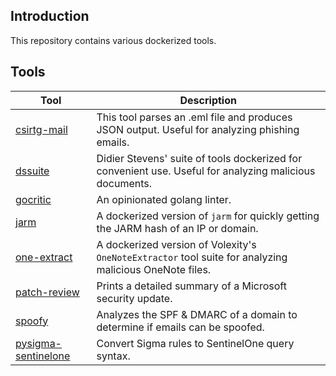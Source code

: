 ## Introduction 

This repository contains various dockerized tools. 

## Tools

| Tool                                                                                             | Description                                                                                             |
|--------------------------------------------------------------------------------------------------|---------------------------------------------------------------------------------------------------------|
| [csirtg-mail](https://github.com/jakewarren/dockerfiles/tree/master/csirtg-mail)                 | This tool parses an .eml file and produces JSON output. Useful for analyzing phishing emails.           |
| [dssuite](https://github.com/jakewarren/dockerfiles/tree/master/dssuite)                         | Didier Stevens' suite of tools dockerized for convenient use. Useful for analyzing malicious documents. |
| [gocritic](https://github.com/jakewarren/dockerfiles/tree/master/gocritic)                       | An opinionated golang linter.                                                                           |
| [jarm](https://github.com/jakewarren/dockerfiles/tree/master/jarm)                               | A dockerized version of `jarm` for quickly getting the JARM hash of an IP or domain.                    |
| [one-extract](https://github.com/jakewarren/dockerfiles/tree/master/one-extract)                 | A dockerized version of Volexity's `OneNoteExtractor` tool suite for analyzing malicious OneNote files. |
| [patch-review](https://github.com/jakewarren/dockerfiles/tree/master/patch-review)               | Prints a detailed summary of a Microsoft security update.                                               |
| [spoofy](https://github.com/jakewarren/dockerfiles/tree/master/spoofy)                           | Analyzes the SPF & DMARC of a domain to determine if emails can be spoofed.                             |
| [pysigma-sentinelone](https://github.com/jakewarren/dockerfiles/tree/master/pysigma-sentinelone) | Convert Sigma rules to SentinelOne query syntax.                                                        |